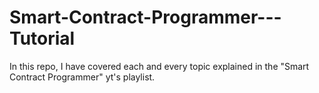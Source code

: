 # Smart-Contract-Programmer---Tutorial
In this repo, I have covered each and every topic explained in the "Smart Contract Programmer" yt's playlist.
